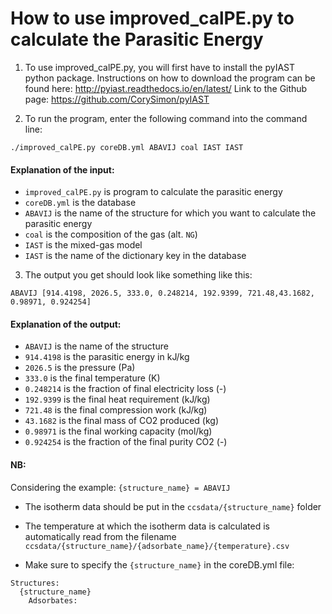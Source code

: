# How to use improved_calPE.py to calculate the Parasitic Energy

1. To use improved_calPE.py, you will first have to install the pyIAST python package.
Instructions on how to download the program can be found here: http://pyiast.readthedocs.io/en/latest/
Link to the Github page: https://github.com/CorySimon/pyIAST

2. To run the program, enter the following command into the command line:

```shell
./improved_calPE.py coreDB.yml ABAVIJ coal IAST IAST
```

#### Explanation of the input:

* `improved_calPE.py` is program to calculate the parasitic energy
* `coreDB.yml` is the database
* `ABAVIJ` is the name of the structure for which you want to calculate the parasitic energy
* `coal` is the composition of the gas (alt. `NG`)
* `IAST` is the mixed-gas model
* `IAST` is the name of the dictionary key in the database

3. The output you get should look like something like this:

```shell
ABAVIJ [914.4198, 2026.5, 333.0, 0.248214, 192.9399, 721.48,43.1682, 0.98971, 0.924254]
```

#### Explanation of the output:

* `ABAVIJ` is the name of the structure
* `914.4198` is the parasitic energy in kJ/kg
* `2026.5` is the pressure (Pa)
* `333.0` is the final temperature (K)
* `0.248214` is the fraction of final electricity loss (-)
* `192.9399` is the final heat requirement (kJ/kg)
* `721.48` is the final compression work (kJ/kg)
* `43.1682` is the final mass of CO2 produced (kg)
* `0.98971` is the final working capacity (mol/kg)
* `0.924254` is the fraction of the final purity CO2 (-)

#### NB:
Considering the example: `{structure_name} = ABAVIJ`

* The isotherm data should be put in the `ccsdata/{structure_name}` folder

* The temperature at which the isotherm data is calculated is automatically read from the
filename `ccsdata/{structure_name}/{adsorbate_name}/{temperature}.csv`

* Make sure to specify the `{structure_name}` in the coreDB.yml file:
```
Structures:
  {structure_name}
    Adsorbates:
```
